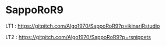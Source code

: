 # SappoRoR9

LT1 : https://gitpitch.com/Algo1970/SappoRoR9?p=ikinariRstudio

LT2 : https://gitpitch.com/Algo1970/SappoRoR9?p=rsnippets
